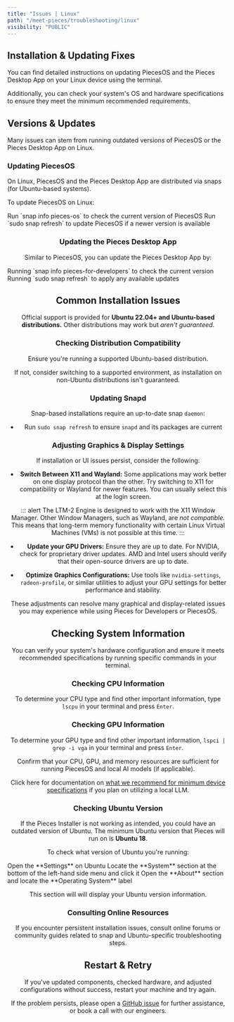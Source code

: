 ```yaml
---
title: "Issues | Linux"
path: "/meet-pieces/troubleshooting/linux"
visibility: "PUBLIC"
---
```


<ExpandableImage src="https://storage.googleapis.com/hashnode_product_documentation_assets/meet_pieces_assets/meet_pieces/troubleshooting/linux/troubleshooting_linux.png" alt="Linux troubleshooting illustration" caption="Linux troubleshooting for Pieces" align="left" fullwidth="true" />

## Installation & Updating Fixes

You can find detailed instructions on updating PiecesOS and the Pieces Desktop App on your Linux device using the terminal.

Additionally, you can check your system's OS and hardware specifications to ensure they meet the minimum recommended requirements.

<on-device-storage />

## Versions & Updates

Many issues can stem from running outdated versions of PiecesOS or the Pieces Desktop App on Linux.

### Updating PiecesOS

On Linux, PiecesOS and the Pieces Desktop App are distributed via snaps (for Ubuntu-based systems).

To update PiecesOS on Linux:

<Steps>
  <Step title="Check current version">
    Run `snap info pieces-os` to check the current version of PiecesOS
  </Step>
  <Step title="Update PiecesOS">
    Run `sudo snap refresh` to update PiecesOS if a newer version is available
  </Step>
</Steps>

<ExpandableImage src="https://storage.googleapis.com/hashnode_product_documentation_assets/meet_pieces_assets/meet_pieces/troubleshooting/linux/snap_refresh_POS.gif" alt="Terminal showing snap refresh command for PiecesOS" caption="Updating PiecesOS with snap refresh" align="center" fullwidth="true" />

### Updating the Pieces Desktop App

Similar to PiecesOS, you can update the Pieces Desktop App by:

<Steps>
  <Step title="Check current version">
    Running `snap info pieces-for-developers` to check the current version
  </Step>
  <Step title="Update the app">
    Running `sudo snap refresh` to apply any available updates
  </Step>
</Steps>

<ExpandableImage src="https://storage.googleapis.com/hashnode_product_documentation_assets/meet_pieces_assets/meet_pieces/troubleshooting/linux/snap_refresh_PFD.gif" alt="Terminal showing snap refresh command for Pieces Desktop App" caption="Updating Pieces Desktop App with snap refresh" align="center" fullwidth="true" />

## Common Installation Issues

Official support is provided for **Ubuntu 22.04+ and Ubuntu-based distributions.** Other distributions may work but *aren't guaranteed.*

### Checking Distribution Compatibility

Ensure you're running a supported Ubuntu-based distribution.

If not, consider switching to a supported environment, as installation on non-Ubuntu distributions isn't guaranteed.

### Updating Snapd

Snap-based installations require an up-to-date snap `daemon`:

- Run `sudo snap refresh` to ensure `snapd` and its packages are current

### Adjusting Graphics & Display Settings

If installation or UI issues persist, consider the following:

- **Switch Between X11 and Wayland:** Some applications may work better on one display protocol than the other. Try switching to X11 for compatibility or Wayland for newer features. You can usually select this at the login screen.

::: alert
The LTM-2 Engine is designed to work with the X11 Window Manager. Other Window Managers, such as Wayland, are *not compatible.* This means that long-term memory functionality with certain Linux Virtual Machines (VMs) is not possible at this time.
:::

- **Update your GPU Drivers:** Ensure they are up to date. For NVIDIA, check for proprietary driver updates. AMD and Intel users should verify that their open-source drivers are up to date.

- **Optimize Graphics Configurations:** Use tools like `nvidia-settings`, `radeon-profile`, or similar utilities to adjust your GPU settings for better performance and stability.

These adjustments can resolve many graphical and display-related issues you may experience while using Pieces for Developers or PiecesOS.

## Checking System Information

You can verify your system's hardware configuration and ensure it meets recommended specifications by running specific commands in your terminal.

### Checking CPU Information

To determine your CPU type and find other important information, type `lscpu` in your terminal and press `Enter`.

<ExpandableImage src="https://storage.googleapis.com/hashnode_product_documentation_assets/meet_pieces_assets/meet_pieces/troubleshooting/linux/lscpu_UBUNTU.png" alt="Terminal showing lscpu command output" caption="Checking CPU information with lscpu" align="center" fullwidth="true" />

### Checking GPU Information

To determine your GPU type and find other important information, `lspci | grep -i vga` in your terminal and press `Enter`.

<ExpandableImage src="https://storage.googleapis.com/hashnode_product_documentation_assets/meet_pieces_assets/meet_pieces/troubleshooting/linux/lscpi_UBUNTU.png" alt="Terminal showing lspci command output for GPU" caption="Checking GPU information with lspci" align="center" fullwidth="true" />

Confirm that your CPU, GPU, and memory resources are sufficient for running PiecesOS and local AI models (if applicable).

Click here for documentation on [what we recommend for minimum device specifications](/docs/meet-pieces/troubleshooting/cross-platform#hardware-recommendations) if you plan on utilizing a local LLM.

### Checking Ubuntu Version

If the Pieces Installer is not working as intended, you could have an outdated version of Ubuntu. The minimum Ubuntu version that Pieces will run on is **Ubuntu 18**.

To check what version of Ubuntu you're running:

<Steps>
  <Step title="Open Settings">
    Open the **Settings** on Ubuntu
  </Step>
  <Step title="Navigate to System">
    Locate the **System** section at the bottom of the left-hand side menu and click it
  </Step>
  <Step title="Check version">
    Open the **About** section and locate the **Operating System** label
  </Step>
</Steps>

This section will will display your Ubuntu version information.

<ExpandableImage src="https://storage.googleapis.com/hashnode_product_documentation_assets/meet_pieces_assets/meet_pieces/troubleshooting/linux/settings_about_system.gif" alt="Ubuntu Settings showing system information" caption="Checking Ubuntu version in Settings" align="center" fullwidth="true" />

### Consulting Online Resources

If you encounter persistent installation issues, consult online forums or community guides related to snap and Ubuntu-specific troubleshooting steps.

## Restart & Retry

If you've updated components, checked hardware, and adjusted configurations without success, restart your machine and try again.

If the problem persists, please open a <a target="_blank" href="https://github.com/pieces-app/support/issues">GitHub issue</a> for further assistance, or book a call with our engineers.